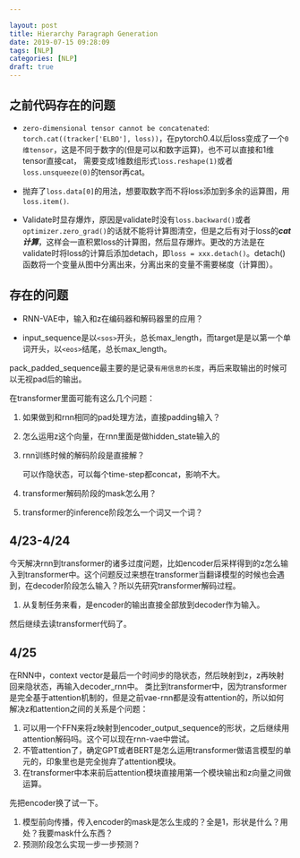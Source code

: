 ```yaml
---

layout: post
title: Hierarchy Paragraph Generation
date: 2019-07-15 09:28:09
tags: [NLP]
categories: [NLP]
draft: true
---
```


## 之前代码存在的问题

- `zero-dimensional tensor cannot be concatenated`: `torch.cat((tracker['ELBO'], loss))`，在pytorch0.4以后loss变成了一个`0维tensor`，这是不同于数字的(但是可以和数字运算)，也不可以直接和1维tensor直接cat， 需要变成1维数组形式`loss.reshape(1)`或者`loss.unsqueeze(0)`的tensor再cat。

- 抛弃了`loss.data[0]`的用法，想要取数字而不将loss添加到多余的运算图，用`loss.item()`.
- Validate时显存爆炸，原因是validate时没有`loss.backward()`或者`optimizer.zero_grad()`的话就不能将计算图清空，但是之后有对于loss的***cat计算***，这样会一直积累loss的计算图，然后显存爆炸。更改的方法是在validate时将loss的计算后添加detach，即`loss = xxx.detach()`。detach()函数将一个变量从图中分离出来，分离出来的变量不需要梯度（计算图）。

## 存在的问题

- RNN-VAE中，输入和z在编码器和解码器里的应用？

- input_sequence是以`<sos>`开头，总长max_length，而target是是以第一个单词开头，以`<eos>`结尾，总长max_length。

pack_padded_sequence最主要的是记录`有用信息的长度`，再后来取输出的时候可以无视pad后的输出。

在transformer里面可能有这么几个问题：

1. 如果做到和rnn相同的pad处理方法，直接padding输入？

2. 怎么运用z这个向量，在rnn里面是做hidden_state输入的

3. rnn训练时候的解码阶段是直接解？

   可以作隐状态，可以每个time-step都concat，影响不大。

4. transformer解码阶段的mask怎么用？

5. transformer的inference阶段怎么一个词又一个词？

## 4/23-4/24

今天解决rnn到transformer的诸多过度问题，比如encoder后采样得到的z怎么输入到transformer中。这个问题反过来想在transformer当翻译模型的时候也会遇到，在decoder阶段怎么输入？所以先研究transformer解码过程。

1. 从复制任务来看，是encoder的输出直接全部放到decoder作为输入。

然后继续去读transformer代码了。

## 4/25

在RNN中，context vector是最后一个时间步的隐状态，然后映射到z，z再映射回来隐状态，再输入decoder_rnn中。
类比到transformer中，因为transformer是完全基于attention机制的，但是之前vae-rnn都是没有attention的，所以如何解决z和attention之间的关系是个问题：
1. 可以用一个FFN来将z映射到encoder_output_sequence的形状，之后继续用attention解码吗。这个可以现在rnn-vae中尝试。
2. 不管attention了，确定GPT或者BERT是怎么运用transformer做语言模型的单元的，印象里也是完全抛弃了attention模块。
3. 在transformer中本来前后attention模块直接用第一个模块输出和z向量之间做运算。

先把encoder换了试一下。

1. 模型前向传播，传入encoder的mask是怎么生成的？全是1，形状是什么？用处？我要mask什么东西？
2. 预测阶段怎么实现一步一步预测？